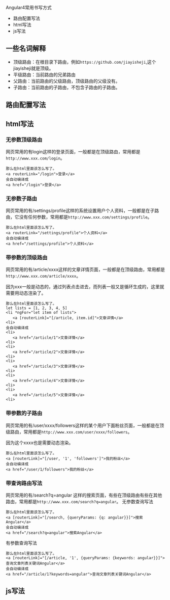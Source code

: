 Angular4常用书写方式
- 路由配置写法
- html写法
- js写法

## 一些名词解释
- 顶级路由：在根目录下路由，例如`https://github.com/jiayisheji`,这个jiayisheji就是顶级。
- 平级路由：当前路由的兄弟路由
- 父路由：当前路由的父级路由，顶级路由的父级没有。
- 子路由：当前路由的子路由，不包含子路由的子路由。

## 路由配置写法



## html写法
### 无参数顶级路由
网页常用的有login这样的登录页面，一般都是在顶级路由，常用都是`http://www.xxx.com/login`。
```
那么在html里面该怎么写了。
<a routerLink="/login">登录</a>
会自动编译成
<a href="/login">登录</a>
```

### 无参数子路由
网页常用的有/settings/profile这样的系统设置用户个人资料，一般都是在子路由，它没有任何参数，常用都是`http://www.xxx.com/settings/profile`。
```
那么在html里面该怎么写了。
<a routerLink="/settings/profile">个人资料</a>
会自动编译成
<a href="/settings/profile">个人资料</a>
```

### 带参数的顶级路由
网页常用的有/article/xxxx这样的文章详情页面，一般都是在顶级路由，常用都是`http://www.xxx.com/article/xxxx`。

因为xxx一般是动态的，通过列表点击进去，而列表一般又是循环生成的，这里就需要用动态渲染了。
```
那么在html里面该怎么写了。
let lists = [1, 2, 3, 4, 5]
<li *ngFor="let item of lists">
   <a [routerLink]="[/article, item.id]">文章详情</a>
<li>
会自动编译成
<li>
   <a href="/article/1">文章详情</a>
<li>
<li>
   <a href="/article/2">文章详情</a>
<li>
<li>
   <a href="/article/3">文章详情</a>
<li>
<li>
   <a href="/article/4">文章详情</a>
<li>
<li>
   <a href="/article/5">文章详情</a>
<li>
```

### 带参数的子路由
网页常用的有/user/xxxx/followers这样的某个用户下面粉丝页面，一般都是在顶级路由，常用都是`http://www.xxx.com/user/xxxx/followers`。

因为这个xxxx也是需要动态渲染。
```
那么在html里面该怎么写了。
<a [routerLink]="[/user, '1', 'followers']">我的粉丝</a>
会自动编译成
<a href="/user/1/followers">我的粉丝</a>
```

### 带查询路由写法
网页常用的有/search?q=angular 这样的搜索页面，有些在顶级路由有些在其他路由，常用都是`http://www.xxx.com/search?q=angular`。
无参数查询写法
```
那么在html里面该怎么写了。
<a [routerLink]="[/search, {queryParams: {q: angular}}]">搜索Angular</a>
会自动编译成
<a href="/search?q=angular">搜索Angular</a>
```
有参数查询写法
```
那么在html里面该怎么写了。
<a [routerLink]="[/article, '1', {queryParams: {keywords: angular}}]">查询文章列表关键词Angular</a>
会自动编译成
<a href="/article/1?keywords=angular">查询文章列表关键词Angular</a>
```

## js写法
